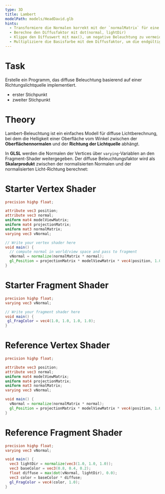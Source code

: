 ```yaml
---
type: 3D
title: Lambert
modelPath: models/HeadDavid.glb
hints:
  - Transformiere die Normalen korrekt mit der `normalMatrix` für eine richtige Beleuchtung
  - Berechne den Diffusfaktor mit dot(normal, lightDir)
  - Klippe den Diffuswert mit max(), um negative Beleuchtung zu vermeiden
  - Multipliziere die Basisfarbe mit dem Diffusfaktor, um die endgültige Beleuchtung zu erhalten
---
```


# Task
Erstelle ein Programm, das diffuse Beleuchtung basierend auf einer Richtungslichtquelle implementiert.  

- erster Stichpunkt
- zweiter Stichpunkt

# Theory
Lambert-Beleuchtung ist ein einfaches Modell für diffuse Lichtberechnung, bei dem die Helligkeit einer Oberfläche vom Winkel zwischen der **Oberflächennormalen** und der **Richtung der Lichtquelle** abhängt.

In **GLSL** werden die Normalen der Vertices über `varying`-Variablen an den Fragment-Shader weitergegeben. Der diffuse Beleuchtungsfaktor wird als **Skalarprodukt** zwischen der normalisierten Normalen und der normalisierten Licht-Richtung berechnet:

# Starter Vertex Shader
```glsl
precision highp float;

attribute vec3 position;
attribute vec3 normal;
uniform mat4 modelViewMatrix;
uniform mat4 projectionMatrix;
uniform mat3 normalMatrix;
varying vec3 vNormal;

// Write your vertex shader here
void main() {
  // compute normal in world/view space and pass to fragment
  vNormal = normalize(normalMatrix * normal);
  gl_Position = projectionMatrix * modelViewMatrix * vec4(position, 1.0);
}
```

# Starter Fragment Shader
```glsl
precision highp float;
varying vec3 vNormal;

// Write your fragment shader here
void main() {
 gl_FragColor = vec4(1.0, 1.0, 1.0, 1.0);
}
```


# Reference Vertex Shader
```glsl
precision highp float;

attribute vec3 position;
attribute vec3 normal;
uniform mat4 modelViewMatrix;
uniform mat4 projectionMatrix;
uniform mat3 normalMatrix;
varying vec3 vNormal;

void main() {
  vNormal = normalize(normalMatrix * normal);
  gl_Position = projectionMatrix * modelViewMatrix * vec4(position, 1.0);
}
```

# Reference Fragment Shader
```glsl
precision highp float;
varying vec3 vNormal;

void main() {
  vec3 lightDir = normalize(vec3(1.0, 1.0, 1.0));
  vec3 baseColor = vec3(0.8, 0.4, 0.2);
  float diffuse = max(dot(vNormal, lightDir), 0.0);
  vec3 color = baseColor * diffuse;
  gl_FragColor = vec4(color, 1.0);
}
```